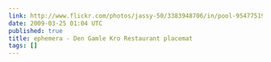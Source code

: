 ```yaml
---
link: http://www.flickr.com/photos/jassy-50/3383948706/in/pool-95477519@N00
date: 2009-03-25 01:04 UTC
published: true
title: ephemera - Den Gamle Kro Restaurant placemat
tags: []
---
```



